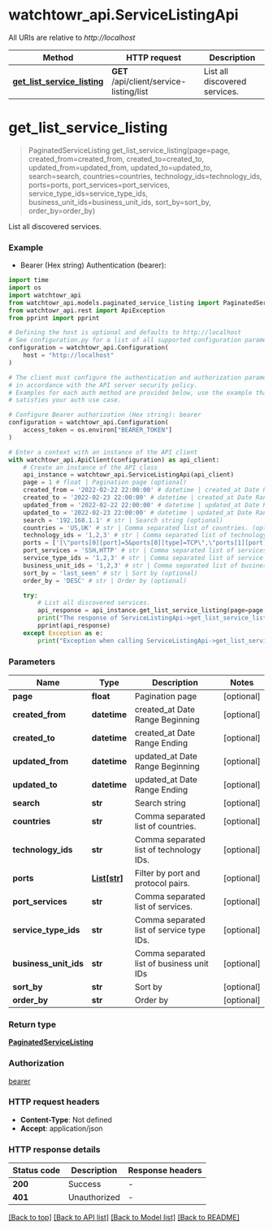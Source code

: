 # watchtowr_api.ServiceListingApi

All URIs are relative to *http://localhost*

Method | HTTP request | Description
------------- | ------------- | -------------
[**get_list_service_listing**](ServiceListingApi.md#get_list_service_listing) | **GET** /api/client/service-listing/list | List all discovered services.


# **get_list_service_listing**
> PaginatedServiceListing get_list_service_listing(page=page, created_from=created_from, created_to=created_to, updated_from=updated_from, updated_to=updated_to, search=search, countries=countries, technology_ids=technology_ids, ports=ports, port_services=port_services, service_type_ids=service_type_ids, business_unit_ids=business_unit_ids, sort_by=sort_by, order_by=order_by)

List all discovered services.

### Example

* Bearer (Hex string) Authentication (bearer):
```python
import time
import os
import watchtowr_api
from watchtowr_api.models.paginated_service_listing import PaginatedServiceListing
from watchtowr_api.rest import ApiException
from pprint import pprint

# Defining the host is optional and defaults to http://localhost
# See configuration.py for a list of all supported configuration parameters.
configuration = watchtowr_api.Configuration(
    host = "http://localhost"
)

# The client must configure the authentication and authorization parameters
# in accordance with the API server security policy.
# Examples for each auth method are provided below, use the example that
# satisfies your auth use case.

# Configure Bearer authorization (Hex string): bearer
configuration = watchtowr_api.Configuration(
    access_token = os.environ["BEARER_TOKEN"]
)

# Enter a context with an instance of the API client
with watchtowr_api.ApiClient(configuration) as api_client:
    # Create an instance of the API class
    api_instance = watchtowr_api.ServiceListingApi(api_client)
    page = 1 # float | Pagination page (optional)
    created_from = '2022-02-22 22:00:00' # datetime | created_at Date Range Beginning (optional)
    created_to = '2022-02-23 22:00:00' # datetime | created_at Date Range Ending (optional)
    updated_from = '2022-02-22 22:00:00' # datetime | updated_at Date Range Beginning (optional)
    updated_to = '2022-02-23 22:00:00' # datetime | updated_at Date Range Ending (optional)
    search = '192.168.1.1' # str | Search string (optional)
    countries = 'US,UK' # str | Comma separated list of countries. (optional)
    technology_ids = '1,2,3' # str | Comma separated list of technology IDs. (optional)
    ports = ['[\"ports[0][port]=5&ports[0][type]=TCP\",\"ports[1][port]=80&ports[1][type]=TCP\"]'] # List[str] | Filter by port and protocol pairs. (optional)
    port_services = 'SSH,HTTP' # str | Comma separated list of services. (optional)
    service_type_ids = '1,2,3' # str | Comma separated list of service type IDs. (optional)
    business_unit_ids = '1,2,3' # str | Comma separated list of business unit IDs (optional)
    sort_by = 'last_seen' # str | Sort by (optional)
    order_by = 'DESC' # str | Order by (optional)

    try:
        # List all discovered services.
        api_response = api_instance.get_list_service_listing(page=page, created_from=created_from, created_to=created_to, updated_from=updated_from, updated_to=updated_to, search=search, countries=countries, technology_ids=technology_ids, ports=ports, port_services=port_services, service_type_ids=service_type_ids, business_unit_ids=business_unit_ids, sort_by=sort_by, order_by=order_by)
        print("The response of ServiceListingApi->get_list_service_listing:\n")
        pprint(api_response)
    except Exception as e:
        print("Exception when calling ServiceListingApi->get_list_service_listing: %s\n" % e)
```



### Parameters

Name | Type | Description  | Notes
------------- | ------------- | ------------- | -------------
 **page** | **float**| Pagination page | [optional] 
 **created_from** | **datetime**| created_at Date Range Beginning | [optional] 
 **created_to** | **datetime**| created_at Date Range Ending | [optional] 
 **updated_from** | **datetime**| updated_at Date Range Beginning | [optional] 
 **updated_to** | **datetime**| updated_at Date Range Ending | [optional] 
 **search** | **str**| Search string | [optional] 
 **countries** | **str**| Comma separated list of countries. | [optional] 
 **technology_ids** | **str**| Comma separated list of technology IDs. | [optional] 
 **ports** | [**List[str]**](str.md)| Filter by port and protocol pairs. | [optional] 
 **port_services** | **str**| Comma separated list of services. | [optional] 
 **service_type_ids** | **str**| Comma separated list of service type IDs. | [optional] 
 **business_unit_ids** | **str**| Comma separated list of business unit IDs | [optional] 
 **sort_by** | **str**| Sort by | [optional] 
 **order_by** | **str**| Order by | [optional] 

### Return type

[**PaginatedServiceListing**](PaginatedServiceListing.md)

### Authorization

[bearer](../README.md#bearer)

### HTTP request headers

 - **Content-Type**: Not defined
 - **Accept**: application/json

### HTTP response details
| Status code | Description | Response headers |
|-------------|-------------|------------------|
**200** | Success |  -  |
**401** | Unauthorized |  -  |

[[Back to top]](#) [[Back to API list]](../README.md#documentation-for-api-endpoints) [[Back to Model list]](../README.md#documentation-for-models) [[Back to README]](../README.md)

